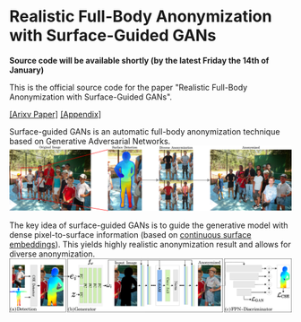 # Realistic Full-Body Anonymization with Surface-Guided GANs

**Source code will be available shortly (by the latest Friday the 14th of January)**

This is the official source code for the paper "Realistic Full-Body Anonymization with Surface-Guided GANs".

[[Arixv Paper]]()
[[Appendix]](https://folk.ntnu.no/haakohu/fba_appendix.pdf)

Surface-guided GANs is an automatic full-body anonymization technique based on Generative Adversarial Networks.
![](docs/figures/architecture.jpg)

The key idea of surface-guided GANs is to guide the generative model with dense pixel-to-surface information (based on [continuous surface embeddings](https://arxiv.org/abs/2011.12438)). This yields highly realistic anonymization result and allows for diverse anonymization.
![](docs/figures/method.jpg)


